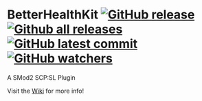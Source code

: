 # BetterHealthKit [![GitHub release](https://img.shields.io/github/release/Rnen/BetterHealthKit.svg)](https://GitHub.com/Rnen/BetterHealthKit/releases/) [![Github all releases](https://img.shields.io/github/downloads/Rnen/BetterHealthKit/total.svg)](https://GitHub.com/Rnen/BetterHealthKit/releases/) [![GitHub latest commit](https://badgen.net/github/last-commit/Rnen/BetterHealthKit)](https://GitHub.com/Rnen/BetterHealthKit/commit/) [![GitHub watchers](https://img.shields.io/github/watchers/Rnen/BetterHealthKit.svg?style=social&label=Watch&maxAge=2592000)](https://GitHub.com/Rnen/BetterHealthKit/watchers/)
A SMod2 SCP:SL Plugin

Visit the [Wiki](https://github.com/Rnen/BetterHealthKit/wiki) for more info!

